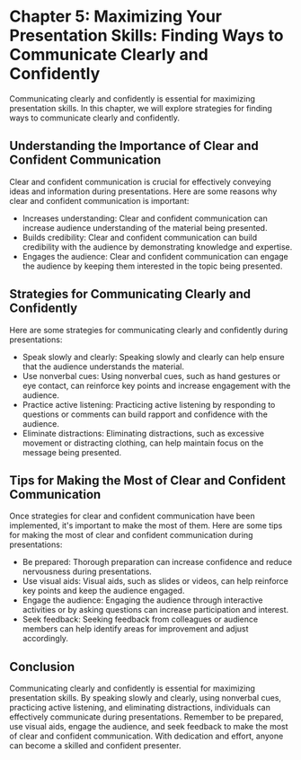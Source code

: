 Chapter 5: Maximizing Your Presentation Skills: Finding Ways to Communicate Clearly and Confidently
===================================================================================================

Communicating clearly and confidently is essential for maximizing presentation skills. In this chapter, we will explore strategies for finding ways to communicate clearly and confidently.

Understanding the Importance of Clear and Confident Communication
-----------------------------------------------------------------

Clear and confident communication is crucial for effectively conveying ideas and information during presentations. Here are some reasons why clear and confident communication is important:

* Increases understanding: Clear and confident communication can increase audience understanding of the material being presented.
* Builds credibility: Clear and confident communication can build credibility with the audience by demonstrating knowledge and expertise.
* Engages the audience: Clear and confident communication can engage the audience by keeping them interested in the topic being presented.

Strategies for Communicating Clearly and Confidently
----------------------------------------------------

Here are some strategies for communicating clearly and confidently during presentations:

* Speak slowly and clearly: Speaking slowly and clearly can help ensure that the audience understands the material.
* Use nonverbal cues: Using nonverbal cues, such as hand gestures or eye contact, can reinforce key points and increase engagement with the audience.
* Practice active listening: Practicing active listening by responding to questions or comments can build rapport and confidence with the audience.
* Eliminate distractions: Eliminating distractions, such as excessive movement or distracting clothing, can help maintain focus on the message being presented.

Tips for Making the Most of Clear and Confident Communication
-------------------------------------------------------------

Once strategies for clear and confident communication have been implemented, it's important to make the most of them. Here are some tips for making the most of clear and confident communication during presentations:

* Be prepared: Thorough preparation can increase confidence and reduce nervousness during presentations.
* Use visual aids: Visual aids, such as slides or videos, can help reinforce key points and keep the audience engaged.
* Engage the audience: Engaging the audience through interactive activities or by asking questions can increase participation and interest.
* Seek feedback: Seeking feedback from colleagues or audience members can help identify areas for improvement and adjust accordingly.

Conclusion
----------

Communicating clearly and confidently is essential for maximizing presentation skills. By speaking slowly and clearly, using nonverbal cues, practicing active listening, and eliminating distractions, individuals can effectively communicate during presentations. Remember to be prepared, use visual aids, engage the audience, and seek feedback to make the most of clear and confident communication. With dedication and effort, anyone can become a skilled and confident presenter.
